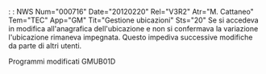  :  : NWS Num="000716" Date="20120220" Rel="V3R2" Atr="M. Cattaneo" Tem="TEC" App="GM" Tit="Gestione ubicazioni" Sts="20"
Se si accedeva in modifica all'anagrafica dell'ubicazione e non si confermava la variazione l'ubicazione rimaneva impegnata. Questo impediva successive modifiche da parte di altri utenti.

Programmi modificati
GMUB01D
